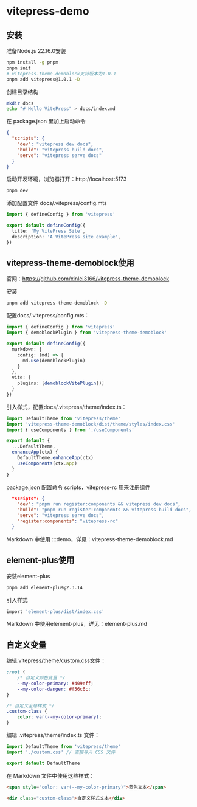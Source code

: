 # vitepress-demo

## 安装
准备Node.js 22.16.0安装

```bash
npm install -g pnpm
pnpm init
# vitepress-theme-demoblock支持版本为1.0.1
pnpm add vitepress@1.0.1 -D
```

创建目录结构
```bash
mkdir docs
echo "# Hello VitePress" > docs/index.md
```

在 package.json 里加上启动命令
```json
{
  "scripts": {
    "dev": "vitepress dev docs",
    "build": "vitepress build docs",
    "serve": "vitepress serve docs"
  }
}
```

启动开发环境，浏览器打开：http://localhost:5173
```bash
pnpm dev
```

添加配置文件 docs/.vitepress/config.mts
```mts
import { defineConfig } from 'vitepress'

export default defineConfig({
  title: 'My VitePress Site',
  description: 'A VitePress site example',
})
```

## vitepress-theme-demoblock使用
官网：https://github.com/xinlei3166/vitepress-theme-demoblock

安装
```bash
pnpm add vitepress-theme-demoblock -D
```

配置docs/.vitepress/config.mts：
```mts
import { defineConfig } from 'vitepress'
import { demoblockPlugin } from 'vitepress-theme-demoblock'

export default defineConfig({
  markdown: {
    config: (md) => {
      md.use(demoblockPlugin)
    }
  },
  vite: {
    plugins: [demoblockVitePlugin()]
  }
})
```

引入样式，配置docs/.vitepress/theme/index.ts：
```mts
import DefaultTheme from 'vitepress/theme'
import 'vitepress-theme-demoblock/dist/theme/styles/index.css'
import { useComponents } from './useComponents'

export default {
  ...DefaultTheme,
  enhanceApp(ctx) {
    DefaultTheme.enhanceApp(ctx)
    useComponents(ctx.app)
  }
}
```

package.json 配置命令 scripts，vitepress-rc 用来注册组件
```json
  "scripts": {
    "dev": "pnpm run register:components && vitepress dev docs",
    "build": "pnpm run register:components && vitepress build docs",
    "serve": "vitepress serve docs",
    "register:components": "vitepress-rc"
  }
```

Markdown 中使用 :::demo，详见：vitepress-theme-demoblock.md

## element-plus使用

安装element-plus
```bash
pnpm add element-plus@2.3.14
```

引入样式
```bash
import 'element-plus/dist/index.css'
```

Markdown 中使用element-plus，详见：element-plus.md

## 自定义变量

编辑.vitepress/theme/custom.css文件：
```css
:root {
    /* 自定义颜色变量 */
    --my-color-primary: #409eff;
    --my-color-danger: #f56c6c;
}

/* 自定义全局样式 */
.custom-class {
    color: var(--my-color-primary);
}
```

编辑 .vitepress/theme/index.ts 文件：
```ts
import DefaultTheme from 'vitepress/theme'
import './custom.css' // 直接导入 CSS 文件

export default DefaultTheme
```

在 Markdown 文件中使用这些样式：
```markdown
<span style="color: var(--my-color-primary)">蓝色文本</span>

<div class="custom-class">自定义样式文本</div>
```